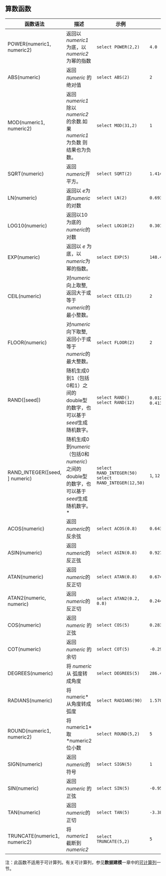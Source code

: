 ## 算数函数

| 函数语法                           | 描述                                       | 示例                                       | 返回值                                      |
| ------------------------------ | ---------------------------------------- | ---------------------------------------- | ---------------------------------------- |
| POWER(numeric1, numeric2)      | 返回以*numeric1*为底，以*numeric2*为幂的指数         | ```select POWER(2,2)```                  | ```4.0```                                |
| ABS(numeric)                   | 返回 *numeric* 的绝对值                        | ```select ABS(2)```                      | ```2```                                  |
| MOD(numeric1, numeric2)        | 返回*numeric1* 除以 *numeric2*的余数.如果*numeric1*为负数 则结果也为负数。 | ```select MOD(31,2)```                   | ```1```                                  |
| SQRT(numeric)                  | 返回 *numeric*开平方。                         | ```select SQRT(2)```                     | ```1.4142135623730951```                 |
| LN(numeric)                    | 返回以 *e*为底*numeric*的对数                    | ```select LN(2)```                       | ```0.6931471805599453```                 |
| LOG10(numeric)                 | 返回以10为底的*numeric*的对数                     | ```select LOG10(2)```                    | ```0.3010299956639812```                 |
| EXP(numeric)                   | 返回以 *e* 为底，以 *numeric*为幂的指数。             | ```select EXP(5)```                      | ```148.4131591025766```                  |
| CEIL(numeric)                  | 对*numeric* 向上取整,返回大于或等于*numeric*的最小整数。   | ``select CEIL(2)``                       | ```2```                                  |
| FLOOR(numeric)                 | 对*numeric* 向下取整, 返回小于或等于*numeric*的最大整数。  | ```select FLOOR(2)```                    | ```2```                                  |
| RAND([seed])                   | 随机生成0到1（包括0和1）之间的double型的数字，也可以基于*seed*生成随机数字。 | ```select RAND()```  ```select RAND(12)``` | ```0.012645349183058374```, ```0.41372242023394334``` |
| RAND_INTEGER([seed, ] numeric) | 随机生成0到*numeric*（包括0和*numeric*）之间的double型的数字，也可以基于*seed*生成随机数字。* | ```select RAND_INTEGER(50)``` ```select RAND_INTEGER(12,50)``` | ```1```, ```12```                        |
| ACOS(numeric)                  | 返回*numeric*的反余弦                          | ```select ACOS(0.8)```                   | ```0.6435011087932843```                 |
| ASIN(numeric)                  | 返回*numeric*的反正弦                          | ```select ASIN(0.8)```                   | ```0.9272952180016123```                 |
| ATAN(numeric)                  | 返回*numeric*的反正切                          | ```select ATAN(0.8)```                   | ```0.6747409422235527```                 |
| ATAN2(numeric, numeric)        | 返回*numeric*的反正切                          | ```select ATAN2(0.2, 0.8)```             | ```0.24497866312686414```                |
| COS(numeric)                   | 返回 *numeric* 的正弦                         | ```select COS(5)```                      | ```0.28366218546322625```                |
| COT(numeric)                   | 返回 *numeric* 的余切                         | ```select COT(5)```                      | ```-0.2958129155327455```                |
| DEGREES(numeric)               | 将 *numeric* 从 弧度转成角度                     | ```select DEGREES(5)```                  | ```286.4788975654116```                  |
| RADIANS(numeric)               | 将numeric* 从角度转成弧度                        | ```select RADIANS(90)```                 | ```1.5707963267948966```                 |
| ROUND(numeric1, numeric2)      | 将numeric1* 取 *numeric2 位小数               | ```select ROUND(5,2)```                  | ```5```                                  |
| SIGN(numeric)                  | 返回 *numeric*的符号                          | ```select SIGN(5)```                     | ```1```                                  |
| SIN(numeric)                   | 返回*numeric* 的正弦                          | ```select SIN(5)```                      | ```-0.9589242746631385```                |
| TAN(numeric)                   | 返回 *numeric*的正切                          | ```select TAN(5)```                      | ```-3.380515006246586```                 |
| TRUNCATE(numeric1, numeric2)   | 将 *numeric1* 截断到 *numeric2*              | ```select TRUNCATE(5,2)```               | ```5```                                  |

注：此函数不适用于可计算列。有关可计算列，参见**数据建模**一章中的[可计算列](model/computed_column.cn.md)一节。

